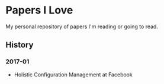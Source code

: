 # Papers I Love

My personal repository of papers I'm reading or going to read.

## History

### 2017-01
- Holistic Configuration Management at Facebook

